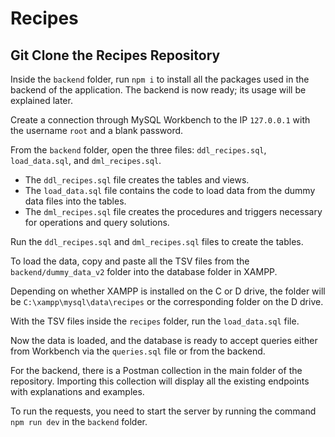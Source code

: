 # Recipes

## Git Clone the Recipes Repository

Inside the `backend` folder, run `npm i` to install all the packages used in the backend of the application. The backend is now ready; its usage will be explained later.

Create a connection through MySQL Workbench to the IP `127.0.0.1` with the username `root` and a blank password.

From the `backend` folder, open the three files: `ddl_recipes.sql`, `load_data.sql`, and `dml_recipes.sql`.

- The `ddl_recipes.sql` file creates the tables and views.
- The `load_data.sql` file contains the code to load data from the dummy data files into the tables.
- The `dml_recipes.sql` file creates the procedures and triggers necessary for operations and query solutions.

Run the `ddl_recipes.sql` and `dml_recipes.sql` files to create the tables.

To load the data, copy and paste all the TSV files from the `backend/dummy_data_v2` folder into the database folder in XAMPP.

Depending on whether XAMPP is installed on the C or D drive, the folder will be `C:\xampp\mysql\data\recipes` or the corresponding folder on the D drive.

With the TSV files inside the `recipes` folder, run the `load_data.sql` file.

Now the data is loaded, and the database is ready to accept queries either from Workbench via the `queries.sql` file or from the backend.

For the backend, there is a Postman collection in the main folder of the repository. Importing this collection will display all the existing endpoints with explanations and examples.

To run the requests, you need to start the server by running the command `npm run dev` in the `backend` folder. 

